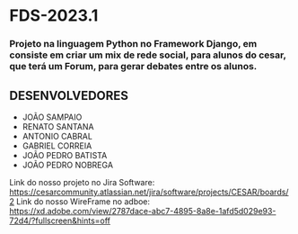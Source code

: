 # FDS-2023.1

### Projeto na linguagem Python no Framework Django, em consiste em criar um mix de rede social, para alunos do cesar, que terá um Forum, para gerar debates entre os alunos. ###

## DESENVOLVEDORES ##

* JOÃO SAMPAIO
* RENATO SANTANA
* ANTONIO CABRAL
* GABRIEL CORREIA
* JOÃO PEDRO BATISTA
* JOÃO PEDRO NOBREGA

Link do nosso  projeto no Jira Software: https://cesarcommunity.atlassian.net/jira/software/projects/CESAR/boards/2
Link do nosso WireFrame no adboe: https://xd.adobe.com/view/2787dace-abc7-4895-8a8e-1afd5d029e93-72d4/?fullscreen&hints=off

